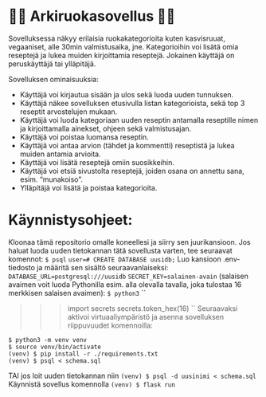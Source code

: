 # 🥕🥦 Arkiruokasovellus 🍆🍋
Sovelluksessa näkyy erilaisia ruokakategorioita kuten kasvisruuat, vegaaniset, alle 30min valmistusaika, jne. Kategorioihin voi lisätä omia reseptejä ja lukea muiden kirjoittamia reseptejä. Jokainen käyttäjä on peruskäyttäjä tai ylläpitäjä.

Sovelluksen ominaisuuksia:
* Käyttäjä voi kirjautua sisään ja ulos sekä luoda uuden tunnuksen.
* Käyttäjä näkee sovelluksen etusivulla listan kategorioista, sekä top 3 reseptit arvostelujen mukaan.
* Käyttäjä voi luoda kategoriaan uuden reseptin antamalla reseptille nimen ja kirjoittamalla ainekset, ohjeen sekä valmistusajan.
* Käyttäjä voi poistaa luomansa reseptin.
* Käyttäjä voi antaa arvion (tähdet ja kommentti) reseptistä ja lukea muiden antamia arvioita.
* Käyttäjä voi lisätä reseptejä omiin suosikkeihin.
* Käyttäjä voi etsiä sivustolta reseptejä, joiden osana on annettu sana, esim. “munakoiso”.
* Ylläpitäjä voi lisätä ja poistaa kategorioita.

# Käynnistysohjeet:
Kloonaa tämä repositorio omalle koneellesi ja siirry sen juurikansioon. Jos haluat luoda uuden tietokannan tätä sovellusta varten, tee seuraavat komennot:
``
$ psql
``
``
user=# CREATE DATABASE uusidb;
``
Luo kansioon .env-tiedosto ja määritä sen sisältö seuraavanlaiseksi:
``
DATABASE_URL=postgresql:///uusidb
``
``
SECRET_KEY=salainen-avain
``
(salaisen avaimen voit luoda Pythonilla esim. alla olevalla tavalla, joka tulostaa 16 merkkisen salaisen avaimen):
``
$ python3
``
``
>>> import secrets
>>> secrets.token_hex(16)
``
Seuraavaksi aktivoi virtuaaliympäristö ja asenna sovelluksen riippuvuudet komennoilla:
```
$ python3 -m venv venv
$ source venv/bin/activate
(venv) $ pip install -r ./requirements.txt
(venv) $ psql < schema.sql
```
TAI jos loit uuden tietokannan niin
``
(venv) $ psql -d uusinimi < schema.sql
``
Käynnistä sovellus komennolla 
``
(venv) $ flask run
``

